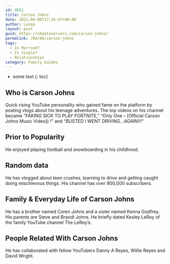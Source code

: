 ```yaml
---
id: 4651
title: Carson Johns
date: 2021-04-06T17:24:47+00:00
author: Laima
layout: post
guid: https://ukdataservers.com/carson-johns/
permalink: /04/06/carson-johns
tags:
  - Is Married?
  - Is Single?
  - Relationships
category: Family Guides
---
```


* some text
{: toc}


## Who is Carson Johns
                  
                  
                  
Quick rising YouTube personality who gained fame on the platform by posting vlogs about his teenage adventures. The top videos on his channel became &#8220;FAKING SICK TO PLAY FORTNITE,&#8221; &#8220;Only One &#8211; [Official Carson Johns Music Video]) !&#8221; and &#8220;*BUSTED* I WENT DRIVING&#8230;AGAIN!!!&#8221;
                  
              
            
              
            
                
                
                
## Prior to Popularity
                  
                  
                  
He enjoyed playing football and snowboarding in his childhood. 
                  
              
            
              
            
                
                
                
## Random data
                  
                  
                  
He has vlogged about teen crushes, learning to drive and getting caught doing mischievous things. His channel has over 800,000 subscribers. 
                  
              
            
              
            
                
                
                
## Family & Everyday Life of Carson Johns
                  
                  
                  
He has a brother named Coren Johns and a sister named Kenna Godfrey. His parents are Steve and Brandi Johns. He briefly dated Kesley LeRoy of the family YouTube channel The LeRoy&#8217;s.
                  
              
            
              
            
                
                
                
## People Related With Carson Johns
                  
                  
                  
He has collaborated with fellow YouTubers Danny A Reyes, Willie Reyes and David Wright. 
                  
              
            
              
            
                
              
            
              
              
            
            
              
            
          
          
          